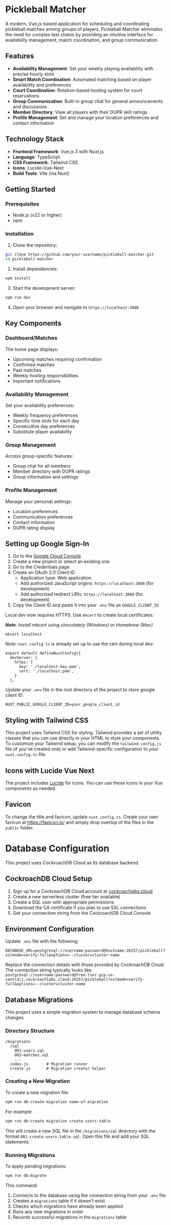 # Pickleball Matcher

A modern, Vue.js-based application for scheduling and coordinating pickleball matches among groups of players. Pickleball Matcher eliminates the need for complex text chains by providing an intuitive interface for availability management, match coordination, and group communication.

## Features

- **Availability Management**: Set your weekly playing availability with precise hourly slots
- **Smart Match Coordination**: Automated matching based on player availability and preferences
- **Court Coordination**: Rotation-based hosting system for court reservations
- **Group Communication**: Built-in group chat for general announcements and discussions
- **Member Directory**: View all players with their DUPR skill ratings
- **Profile Management**: Set and manage your location preferences and contact information

## Technology Stack

- **Frontend Framework**: Vue.js 3 with Nuxt.js
- **Language**: TypeScript
- **CSS Framework**: Tailwind CSS
- **Icons**: Lucide-Vue-Next
- **Build Tools**: Vite (via Nuxt)

## Getting Started

### Prerequisites

- Node.js (v22 or higher)
- npm

### Installation

1. Clone the repository:

```bash
git clone https://github.com/your-username/pickleball-matcher.git
cd pickleball-matcher
```

2. Install dependencies:

```bash
npm install
```

3. Start the development server:

```bash
npm run dev
```

4. Open your browser and navigate to `https://localhost:3000`

## Key Components

### Dashboard/Matches

The home page displays:

- Upcoming matches requiring confirmation
- Confirmed matches
- Past matches
- Weekly hosting responsibilities
- Important notifications

### Availability Management

Set your availability preferences:

- Weekly frequency preferences
- Specific time slots for each day
- Consecutive day preferences
- Substitute player availability

### Group Management

Access group-specific features:

- Group chat for all members
- Member directory with DUPR ratings
- Group information and settings

### Profile Management

Manage your personal settings:

- Location preferences
- Communication preferences
- Contact information
- DUPR rating display

## Setting up Google Sign-In

1. Go to the [Google Cloud Console](https://console.cloud.google.com/)
2. Create a new project or select an existing one
3. Go to the Credentials page
4. Create an OAuth 2.0 Client ID
   - Application type: Web application
   - Add authorized JavaScript origins: `https://localhost:3000` (for development)
   - Add authorized redirect URIs: `https://localhost:3000` (for development)
5. Copy the Client ID and paste it into your `.env` file as `GOOGLE_CLIENT_ID`

Local dev now requires HTTPS. Use `mkcert` to create local certificates:

_**Note**: Install mkcert using chocolately (Windows) or Homebrew (Mac)_

```
mkcert localhost
```

Note: `nuxt.config.ts` is already set up to use the cert during local dev:

```
export default defineNuxtConfig({
  devServer: {
    https: {
      key: './localhost-key.pem',
      cert: './localhost.pem',
    }
  },
```

Update your `.env` file in the root directory of the project to store google client ID.

```
NUXT_PUBLIC_GOOGLE_CLIENT_ID=your_google_client_id
```

## Styling with Tailwind CSS

This project uses Tailwind CSS for styling. Tailwind provides a set of utility classes that you can use directly in your HTML to style your components. To customize your Tailwind setup, you can modify the `tailwind.config.js` file (if you've created one) or add Tailwind-specific configuration to your `nuxt.config.ts` file.

## Icons with Lucide Vue Next

The project includes [Lucide](https://lucide.dev/) for icons. You can use these icons in your Vue components as needed.

## Favicon

To change the title and favicon, update `nuxt.config.ts`. Create your own favicon at https://favicon.io/ and simply drop overtop of the files in the `public` folder.

# Database Configuration

This project uses CockroachDB Cloud as its database backend.

## CockroachDB Cloud Setup

1. Sign up for a CockroachDB Cloud account at [cockroachlabs.cloud](https://cockroachlabs.cloud/)
2. Create a new serverless cluster (free tier available)
3. Create a SQL user with appropriate permissions
4. Download the CA certificate if you plan to use SSL connections
5. Get your connection string from the CockroachDB Cloud Console

## Environment Configuration

Update `.env` file with the following:

```env
DATABASE_URL=postgresql://username:password@hostname:26257/pickleball?sslmode=verify-full&options=--cluster=cluster-name
```

Replace the connection details with those provided by CockroachDB Cloud. The connection string typically looks like:
`postgresql://username:password@free-tier.gcp-us-central1.cockroachlabs.cloud:26257/pickleball?sslmode=verify-full&options=--cluster=cluster-name`

## Database Migrations

This project uses a simple migration system to manage database schema changes.

### Directory Structure

```
/migrations
  /sql
    001-users.sql
    002-matches.sql
    ...
  index.js        # Migration runner
  create.js       # Migration creator helper
```

### Creating a New Migration

To create a new migration file:

```bash
npm run db:create-migration name-of-migration
```

For example:

```bash
npm run db:create-migration create-users-table
```

This will create a new SQL file in the `/migrations/sql` directory with the format `001-create-users-table.sql`. Open this file and add your SQL statements.

### Running Migrations

To apply pending migrations:

```bash
npm run db:migrate
```

This command:

1. Connects to the database using the connection string from your `.env` file
2. Creates a `migrations` table if it doesn't exist
3. Checks which migrations have already been applied
4. Runs any new migrations in order
5. Records successful migrations in the `migrations` table

